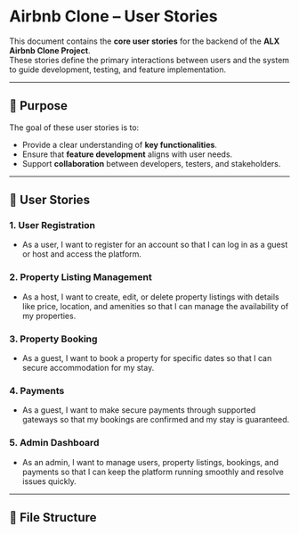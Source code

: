 # Airbnb Clone – User Stories

This document contains the **core user stories** for the backend of the **ALX Airbnb Clone Project**.  
These stories define the primary interactions between users and the system to guide development, testing, and feature implementation.

---

## 📌 Purpose

The goal of these user stories is to:

- Provide a clear understanding of **key functionalities**.
- Ensure that **feature development** aligns with user needs.
- Support **collaboration** between developers, testers, and stakeholders.

---

## 📝 User Stories

### **1. User Registration**

- As a user, I want to register for an account so that I can log in as a guest or host and access the platform.

### **2. Property Listing Management**

- As a host, I want to create, edit, or delete property listings with details like price, location, and amenities so that I can manage the availability of my properties.

### **3. Property Booking**

- As a guest, I want to book a property for specific dates so that I can secure accommodation for my stay.

### **4. Payments**

- As a guest, I want to make secure payments through supported gateways so that my bookings are confirmed and my stay is guaranteed.

### **5. Admin Dashboard**

- As an admin, I want to manage users, property listings, bookings, and payments so that I can keep the platform running smoothly and resolve issues quickly.

---

## 📂 File Structure
